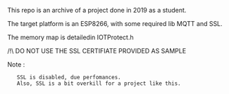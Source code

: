 This repo is an archive of a project done in 2019 as a student.

The target platform is an ESP8266, with some required lib MQTT and SSL.

The memory map is detailedin IOTProtect.h

/!\ DO NOT USE THE SSL CERTIFIATE PROVIDED AS SAMPLE

Note : 

       SSL is disabled, due perfomances.
       Also, SSL is a bit overkill for a project like this.


